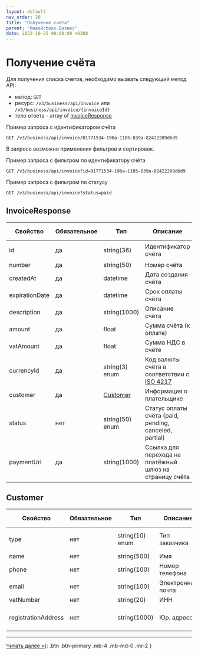 ```yaml
---
layout: default
nav_order: 20
title: "Получение счёта"
parent: "Инвойсбокс.Бизнес"
date: 2023-10-25 00:00:00 +0300
---
```


# Получение счёта

Для получения списка счетов, необходимо вызвать следующий метод API:

- метод: `GET`
- ресурс: `/v3/business/api/invoice` или `/v3/business/api/invoice/{invoiceId}`
- тело ответа - array of [InvoiceResponse](/docs/business/get/#invoiceresponse)

Пример запроса с идентификатором счёта
```
GET /v3/business/api/invoice/01771534-196a-1105-839a-82422289d6d9
```

В запросе возможно применения фильтров и сортировок.

Пример запроса с фильтром по идентификатору счёта
```
GET /v3/business/api/invoice?id=01771534-196a-1105-839a-82422289d6d9
```
Пример запроса с фильтром по статусу
```
GET /v3/business/api/invoice?status=paid
```

## InvoiceResponse

| Свойство       | Обязательное | Тип                       | Описание                                                                | Пример значения                        |
|----------------|--------------|---------------------------|-------------------------------------------------------------------------|----------------------------------------|
| id             | да           | string(36)                | Идентификатор счёта                                                     | `01771534-1a57-f184-dee3-ebeb91dded76` |
| number         | да           | string(50)                | Номер счёта                                                             | `123-123212`                           |
| createdAt      | да           | datetime                  | Дата создания счёта                                                     | `2023-12-22T00:00:00+00:00`            |
| expirationDate | да           | datetime                  | Срок оплаты счёта                                                       | `2023-12-25T00:00:00+00:00`            |
| description    | да           | string(1000)              | Описание счёта                                                          | `Оплата номера в отеле`                |
| amount         | да           | float                     | Сумма счёта (к оплате)                                                  | `19658.45`                             |
| vatAmount      | да           | float                     | Сумма НДС в счёте                                                       | `156.56`                               |
| currencyId     | да           | string(3) enum            | Код валюты счёта в соответствии с [ISO 4217](/docs/dictionary/iso4217/) | `RUB`, `USD`,`EUR`, `GBP`              |
| customer       | да           | [Customer](#customer)     | Информация о плательщике                                                |                                        |
| status         | нет          | string(50) enum           | Статус оплаты счёта (paid, pending, canceled, partial)                  | `paid`                                 |
| paymentUrl     | да           | string(1000)              | Ссылка для перехода на платёжный шлюз на страницу счёта                 |                                        |

## Customer

| Свойство            | Обязательное | Тип             | Описание          | Пример значения                                      |
|---------------------|--------------|-----------------|-------------------|------------------------------------------------------|
| type                | нет          | string(10) enum | Тип заказчика     | `legal` - юр. лицо, `private` - физ лицо             |
| name                | нет          | string(500)     | Имя               | `Peter`                                              |
| phone               | нет          | string(100)     | Номер телефона    | `79001112233`                                        |
| email               | нет          | string(100)     | Электронная почта | `peter@domain.com`                                   |
| vatNumber           | нет          | string(20)      | ИНН               | `7710044140`                                         |
| registrationAddress | нет          | string(1000)    | Юр. адресс        | `190000, Санкт-Петербург, Невский пр. 147, офис 321` |

---

[Читать далее &raquo;](/docs/business/confirm_payment){: .btn .btn-primary .mb-4 .mb-md-0 .mr-2 }
